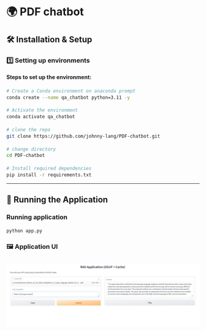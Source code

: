 # 🌍 PDF chatbot

## 🛠 Installation & Setup

### 1️⃣ Setting up **environments**

#### Steps to set up the environment:

```sh
# Create a Conda environment on anaconda prompt
conda create --name qa_chatbot python=3.11 -y

# Activate the environment
conda activate qa_chatbot

# clone the repo
git clone https://github.com/johnny-lang/PDF-chatbot.git

# change directory
cd PDF-chatbot

# Install required dependencies
pip install -r requirements.txt
```
---

## 🚀 Running the Application

### Running application
```
python app.py
```
### 🖼️ Application UI
![Application UI](images/GUI_chatbot_gradio.jpg)
---
